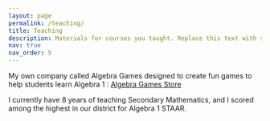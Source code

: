 ```yaml
---
layout: page
permalink: /teaching/
title: Teaching
description: Materials for courses you taught. Replace this text with your description.
nav: true
nav_order: 5
---
```



My own company called Algebra Games designed to create fun games to help students learn Algebra 1 : <a href='https://www.teacherspayteachers.com/Store/Algebra-Games'>Algebra Games Store</a>

I currently have 8 years of teaching Secondary Mathematics, and I scored among the highest in our district for Algebra 1 STAAR.
